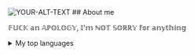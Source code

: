 <picture>
 <img alt="YOUR-ALT-TEXT" src="gift/explocionGif.gif">
</picture>
## About me

𝔽𝕌ℂ𝕂 𝕒𝕟 𝔸ℙ𝕆𝕃𝕆𝔾𝕐, 𝕀'𝕞 ℕ𝕆𝕋 𝕊𝕆ℝℝ𝕐 𝕗𝕠𝕣 𝕒𝕟𝕪𝕥𝕙𝕚𝕟𝕘

<details>
<summary>My top languages</summary>

| Rank | Languages |
|-----:|-----------|
|     1| Python    |
|     2| Java      |
|     3| Javascript|

</details>
